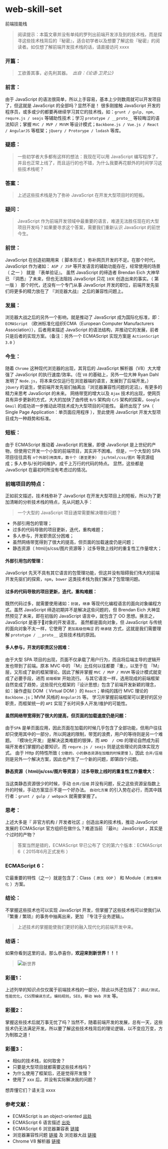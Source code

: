 # web-skill-set
前端技能栈
> 阅读提示：本篇文章并没有单纯的罗列出前端开发涉及到的技术栈，而是探寻这些技术栈背后的『秘密』，适合初学者以及想要了解这些『秘密』的阅读者。如仅想了解前端开发技术栈的话，请直接访问 xxxx 

### 开篇：
> 工欲善其事，必先利其器。
> ​                          *出自：《论语·卫灵公》*

### 前言：
由于 JavaScript 的语法很简单，所以上手容易，基本上少则数周就可以开发项目了，但这就是 JavaScript 的全部吗？显然不是！
很多刚接触 JavaScript 开发的程序员，或多或少的都要再继续学习其它的技术栈，如：`grunt / gulp, npm, requre.js / seajs` 等辅助性技术；学习 `prototype / __proto__` 等较晦涩的语法知识；掌握 `MVC / MVP / MVVM` 等设计模式；`Backbone.js / Vue.js / React  / AngularJS` 等框架；`jQuery / Protorype / lodash` 等库。

### 疑惑：
> 一些初学者大多都有这样的想法：我现在可以用 JavaScript 编写程序了，并且也正常上线了，而且运行的也不错，为什么我要再花额外的时间学习这些技术栈呢？

### 答案：
> 上述这些技术栈是为了弥补 JavaScript 在开发大型项目时的短板。

### 疑问：
> JavaScript 作为前端开发领域中最重要的语言，难道无法胜任现在的大型项目开发吗？如果要寻求这个答案，需要我们重新认识 JavaScript 的前世今生。

### 前世：
JavaScript 在创造初期用来（ 脚本形式 ）弥补网页开发的不足。在那个时代，JavaScript 作为诸如： `ASP / JSP` 等开发语言的辅助功能存在，经常使用的场景（ 之一 ） 就是 『表单验证』。
虽然 JavaScript 的缔造者 Brendan Eich 大神早已 『洞悉』了未来，但也无法阻挡 JavaScript 只花 `10天` 创造出来的事实。（ 第一版 ）
那个时代，还没有一个专门从事 JavaScript 开发的职位，前端开发先驱们将更多的精力放在了 『浏览器大战』 之后的兼容性问题上。

### 发展：
浏览器大战之后的另外一个影响，就是推动了 JavaScript 成为国际化标准，即：`ECMAScript` （欧洲标准化组织ECMA（European Computer Manufacturers Association）），后者用来描述 JavaScript 的语法结构，并推动它的发展，前者只是后者的实现方案。（备注：另外一个 ECMAScript 实现方案是 `ActionScript 3.0` ）

### 今生：
随着 `Chrome` 这种现代浏览器的出现，其背后的 JavaScript 解析器（V8）大大增强了 JavaScript 的执行速度/效率。（在 `V8` 的基础上，另外一位大神 Ryan Dahl 发明了 `Node.js`，将本来仅仅运行在浏览器端的语言，发展到了后端开发。）
`jQuery` 的诞生，使前端开发先驱们抽离出『浏览器兼容性问题的泥沼』，有更多的精力来思考 JavaScript 的未来。
网络带宽的增大以及 `Ajax` 技术的出现，使网页具有异步更新的方式，大大的加快了由传统 `B/S` 架构向 `C/S` 架构的探索，`Google Gmail` 的成功进一步推动此项技术成为大型项目的可能性。
最终出现了 `SPA`（ Single Page Application：单页面应用程序 ），至此使用  JavaScript 开发大型项目成为一种趋势和标准。

### 短板：
由于 ECMAScript 推动着 JavaScript 的发展，即便 JavaScript 是上世纪的产物，但使用它开发一个小型的前端项目，其实并不困难。
但是，一个大型的 SPA 项目往往具有 `n个外部引用类库`，`数十个（甚至更多） js/html/css/图片` 等资源组成；多人参与/长时间维护，成千上万行的代码的特点。
显然，这些都是 JavaScript 在最初时所没有考虑过的情况。

### 前端项目的特点：
正如前文描述，技术栈弥补了 JavaScript 在开发大型项目上的短板，所以为了更加清晰的分析技术栈的特点，先从问题入手：
> 一个大型的 JavaScript 项目通常需要解决哪些问题？

- 外部引用包的管理；
- 过多的代码导致的项目更新，迭代，重构难题；
- 多人参与，开发职责区分困难；
- 虽然网络带宽得到了很大的提高，但页面的加载速度仍是问题；
- 静态资源（  html/js/css/图片资源等 ）过多导致上线时的重复性工作量增大；

#### 外部引用包的管理：
JavaScript 先天不具有其它语言的包管理功能，但这并没有阻碍我们伟大的前端开发先驱们的探索，`npm`，`bower` 这类技术栈为我们解决了包管理问题。

#### 过多的代码导致的项目更新，迭代，重构难题：
既然代码过多，就需要使用诸如：`封装`，`继承` 等现代化编程语言的面向对象编程方式。虽然 JavaScript 缔造初期并不是解决这些问题的，但 Brendan Eich 大神显然预见了未来，即在初版的 JavaScript 语言中，就包含了 OO 思想。换言之，JavaScript 是基于对象的开发语言。
虽然都是面向对象，但 JavaScript 与传统的面向对象不太一样，它使用了 `更加高级但晦涩` 的 `继承链` 方式，这就是我们需要理解 `prototype / __proto__`  这些技术栈的原因。

#### 多人参与，开发的职责区分困难：
由于大型 SPA 项目的出现，页面不仅承载了用户行为，而且将后端主导的逻辑开发也带到了前端。原本 MVC 中的 『M』比任何以往都要『重』，以至于在 『M』层，又形成了新的框架理论。因此了解并掌握 `MVC / MVP / MVVM` 等设计模式就变成了必要手段，进而 `前端框架` 开始流行。
与其它语言一样，选用现成的前端框架自然变成了趋势，这些现代化框架的『设计思想』包含了前端开发新颖的理念， 如：操作虚拟 DOM（ Virtual DOM ）的 `React`；单纯的践行 MVC 理论的 `Backbone.js`；MVM 风格的 `AngularJS` 等。
学习并掌握前端框架可以更好的区分职责，而框架统一的 `API` 实现了长时间多人开发/维护的可能性。

#### 虽然网络带宽得到了很大的提高，但页面的加载速度仍是问题：
由于`SPA` 是单页面应用，因此页面在加载的时候几乎包含了全部功能，但用户往往却只使用其中的一部分，所以网速的限制，带宽的浪费，用户的等待则是另一个难题。
 『模块化开发』 是解决这类难题的银弹，而 `AMD  / CMD` 的理论自然成为前端开发者们掌握的必要知识，而 `requre.js / seajs` 则是这些理论的具体实现方式。
由于 Http 的特性所致 ( `分散的，小的静态资源在加载的时候更慢` )，因此 `合并/压缩` 则是另外一个解决方案，因此也产生了一个新的问题，即第四个问题。

#### 静态资源（  html/js/css/图片等资源 ）过多导致上线时的重复性工作量增大：
当这类静态资源很少的时候，手动 `合并/压缩` 并没有问题，反之这些资源呈指数上升的时候，手动方案显示不是一个好办法。
`自动化方案` 的引入势在必行，而其中践行者：`grunt / gulp / webpack` 就需要掌握了。

### 思考：
上述大多是『 非官方机构 / 开发者社区 』创造出来的技术栈，推动 JavaScript 发展的 ECMAScript 官方组织在做什么？难道当前 『最in』 JavaScript ，其实是个过时的产物？
> 答案当然是错的，ECMAScript 早已公布了 它的第六个版本：ECMAScript 6（ 2015年6月正式发布 ）

### ECMAScript 6：
它最重要的特性（之一）就是包含了：Class（ `原生 OOP` ） 和 Module（ `原生模块化` ）方案。

### 结论：
不掌握这些技术也可以实现 JavaScript 开发，但掌握了这些技术栈可以使我们从 『繁重 / 繁琐』的事务中抽离出来，更加 『专注于业务逻辑』。
>  上述技术的掌握能使我们更好的融入现代化的前端开发中来。

### 结语：
如果你看到这里的话，那么恭喜你，**欢迎来到新世界！！！**
> ![新世界](http://ksria.qiniudn.com/jobbole/%E6%96%B0%E4%B8%96%E7%95%8C.jpg)

### 彩蛋1：
上述列举的知识点仅仅属于前端技术栈的一部分，除此以外还包括了：`调试/测试`，`性能优化`，`CSS预编译方式`，`编码规则`，`SEO`，`移动 Web 开发` 等。

### 彩蛋2：
掌握这些技术后就万事无忧了吗？当然不，随着前端开发的发展，总有一天，这些技术仍无法满足开发。所以要了解这些技术栈背后的理论逻辑，以不变应万变，方为制胜之道！

### 彩蛋3：
- 相似的技术栈，如何取舍？
- 只要是大型项目就都需要这些技术栈吗？
- 为什么使用了框架后，还是觉得开发慢？
- 使用了 xxx 后，并没有实际解决我的问题？

想弄懂它们？请关注 xxxx

### 参考文献：
- ECMAScript is an object-oriented [出处](http://www.ecma-international.org/ecma-262/5.1/index.html#sec-4)
- ECMAScript 6 语言描述 [出处](http://www.ecma-international.org/ecma-262/6.0/index.html)
- ECMAScript 6 浏览器兼容表 [链接](http://kangax.github.io/compat-table/es6/)
- 浏览器兼容性问题 [链接](https://zh.wikipedia.org/wiki/%E6%B5%8F%E8%A7%88%E5%99%A8%E5%85%BC%E5%AE%B9%E6%80%A7) 及 浏览器大战 [链接](https://zh.wikipedia.org/zh/%E6%B5%8F%E8%A7%88%E5%99%A8%E5%A4%A7%E6%88%98)
- Chrome V8 解析器 [链接](https://en.wikipedia.org/wiki/V8_(JavaScript_engine))


